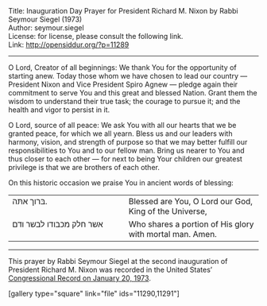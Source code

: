 <html>
<head></head>
<body>
Title: Inauguration Day Prayer for President Richard M. Nixon by Rabbi Seymour Siegel (1973)<br />
Author: seymour.siegel<br />
License: for license, please consult the following link.<br />
Link: <a href="http://opensiddur.org/?p=11289">http://opensiddur.org/?p=11289</a>
<p />
<hr />

<div class="english">
O Lord, Creator of all beginnings: We thank You for the opportunity of starting anew. Today those whom we have chosen to lead our country — President Nixon and Vice President Spiro Agnew — pledge again their commitment to serve You and this great and blessed Nation. Grant them the wisdom to understand their true task; the courage to pursue it; and the health and vigor to persist in it.

O Lord, source of all peace: We ask You with all our hearts that we be granted peace, for which we all yearn. Bless us and our leaders with harmony, vision, and strength of purpose so that we may better fulfill our responsibilities to You and to our fellow man. Bring us nearer to You and thus closer to each other — for next to being Your children our greatest privilege is that we are brothers of each other.

On this historic occasion we praise You in ancient words of blessing:
</div>

<table style="margin-left: auto;margin-right: auto;"><tbody>
<tr><td style="vertical-align:top;" width="46%">
<div class="liturgy"><span lang="he">
בּרוך אתּה.
</span></div>
</td>
 
<td style="vertical-align:top;" width="53%">
<div class="english">
Blessed are You, O Lord our God, King of the Universe,
</div>
</td></tr>


<tr><td style="vertical-align:top;" width="46%">
<div class="liturgy"><span lang="he">
אשר חלק מכבודו לבשר ודם
</span></div>
</td>
 
<td style="vertical-align:top;" width="53%">
<div class="english">
Who shares a portion of His glory with mortal man. Amen.
</div>
</td></tr>
</tbody></table>

<hr />
This prayer by Rabbi Seymour Siegel at the second inauguration of President Richard M. Nixon was recorded in the United States’ <a href="https://archive.org/stream/congressionalrec119aunit#page/n835/mode/2up">Congressional Record on January 20, 1973</a>.

[gallery type="square" link="file" ids="11290,11291"]
</body>
</html>
